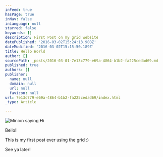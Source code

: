 ```yaml
---
inFeed: true
hasPage: true
inNav: false
inLanguage: null
starred: false
keywords: []
description: First Post on my grid website
datePublished: '2016-03-02T15:24:13.908Z'
dateModified: '2016-03-02T15:15:50.189Z'
title: Hello World
author: []
sourcePath: _posts/2016-03-01-7e13c779-e69a-4864-b1b2-fa225cedad69.md
published: true
authors: []
publisher:
  name: null
  domain: null
  url: null
  favicon: null
url: 7e13c779-e69a-4864-b1b2-fa225cedad69/index.html
_type: Article

---
```

![Minion saying Hi](https://the-grid-user-content.s3-us-west-2.amazonaws.com/81812132-e4e0-45c7-89d4-e95d3f724c55.png)

Bello!

This is my first post ever using the grid :)

See ya later!
